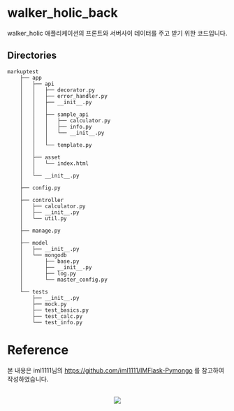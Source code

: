 

# walker_holic_back
walker_holic 애플리케이션의 프론트와 서버사이 데이터를 주고 받기 위한 코드입니다.

## Directories
```
markuptest
	├── app
	│   ├── api
	│   │   ├── decorator.py
	│   │   ├── error_handler.py
	│   │   ├── __init__.py
	│   │	│
	│   │   ├── sample_api
	│   │   │   ├── calculator.py
	│   │   │   ├── info.py
	│   │   │   └── __init__.py
	│   │	│	
	│   │   └── template.py
	│   │	
	│   ├── asset
	│   │   └── index.html
	│   │
	│   └── __init__.py
	│
	├── config.py
	│
	├── controller
	│   ├── calculator.py
	│   ├── __init__.py
	│   └── util.py
	│
	├── manage.py
	│
	├── model
	│   ├── __init__.py
	│   └── mongodb
	│       ├── base.py
	│       ├── __init__.py
	│       ├── log.py
	│       └── master_config.py
	│
	└── tests
	    ├── __init__.py
	    ├── mock.py
	    ├── test_basics.py
	    ├── test_calc.py
	    └── test_info.py

```
# Reference



본 내용은 iml1111님의 https://github.com/iml1111/IMFlask-Pymongo 를 참고하여 작성하였습니다.
<br></br>
<p align = "center"><a href="https://github.com/iml1111/IMFlask-Pymongo"><img src="http://img.shields.io/badge/iml1111-655ced?style=for-the-badge&color=informational" style="height : auto; margin-left : 10px; margin-right : 10px;"/></a> </p>

